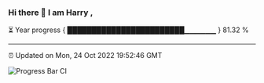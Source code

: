 ### Hi there 👋 I am Harry , 

⏳ Year progress { ████████████████████████▁▁▁▁▁▁ } 81.32 %

---

⏰ Updated on Mon, 24 Oct 2022 19:52:46 GMT

![Progress Bar CI](https://github.com/duykhang68/duykhang68/workflows/Progress%20Bar%20CI/badge.svg)
